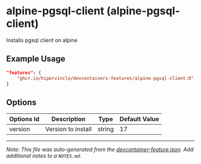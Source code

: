 
# alpine-pgsql-client (alpine-pgsql-client)

Installs pgsql client on alpine

## Example Usage

```json
"features": {
    "ghcr.io/hipervincle/devcontainers-features/alpine-pgsql-client:0": {}
}
```

## Options

| Options Id | Description | Type | Default Value |
|-----|-----|-----|-----|
| version | Version to install | string | 17 |



---

_Note: This file was auto-generated from the [devcontainer-feature.json](https://github.com/hipervincle/devcontainers-features/blob/main/src/alpine-pgsql-client/devcontainer-feature.json).  Add additional notes to a `NOTES.md`._
